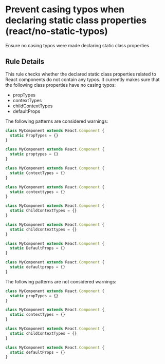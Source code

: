 # Prevent casing typos when declaring static class properties (react/no-static-typos)

Ensure no casing typos were made declaring static class properties

## Rule Details

This rule checks whether the declared static class properties related to React components
do not contain any typos. It currently makes sure that the following class properties have
no casing typos:

* propTypes
* contextTypes
* childContextTypes
* defaultProps

The following patterns are considered warnings:

```js
class MyComponent extends React.Component {
  static PropTypes = {}
}

class MyComponent extends React.Component {
  static proptypes = {}
}

class MyComponent extends React.Component {
  static ContextTypes = {}
}

class MyComponent extends React.Component {
  static contexttypes = {}
}

class MyComponent extends React.Component {
  static ChildContextTypes = {}
}

class MyComponent extends React.Component {
  static childcontexttypes = {}
}

class MyComponent extends React.Component {
  static DefaultProps = {}
}

class MyComponent extends React.Component {
  static defaultprops = {}
}
```

The following patterns are not considered warnings:

```js
class MyComponent extends React.Component {
  static propTypes = {}
}

class MyComponent extends React.Component {
  static contextTypes = {}
}

class MyComponent extends React.Component {
  static childContextTypes = {}
}

class MyComponent extends React.Component {
  static defaultProps = {}
}
```
